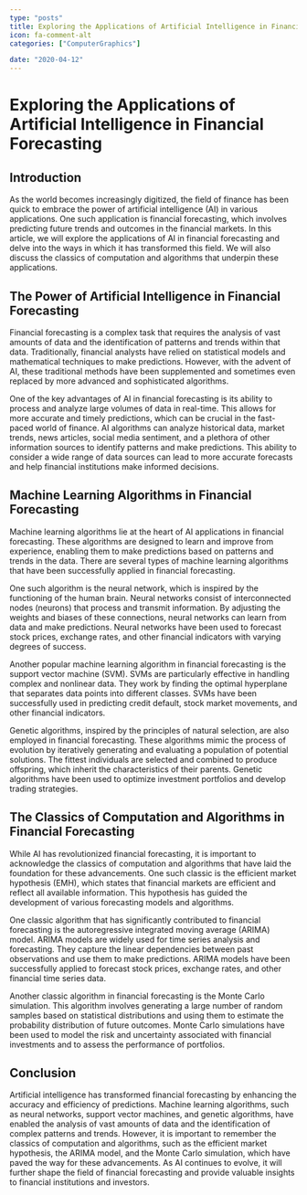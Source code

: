```yaml
---
type: "posts"
title: Exploring the Applications of Artificial Intelligence in Financial Forecasting
icon: fa-comment-alt
categories: ["ComputerGraphics"]

date: "2020-04-12"
---
```




# Exploring the Applications of Artificial Intelligence in Financial Forecasting

## Introduction

As the world becomes increasingly digitized, the field of finance has been quick to embrace the power of artificial intelligence (AI) in various applications. One such application is financial forecasting, which involves predicting future trends and outcomes in the financial markets. In this article, we will explore the applications of AI in financial forecasting and delve into the ways in which it has transformed this field. We will also discuss the classics of computation and algorithms that underpin these applications.

## The Power of Artificial Intelligence in Financial Forecasting

Financial forecasting is a complex task that requires the analysis of vast amounts of data and the identification of patterns and trends within that data. Traditionally, financial analysts have relied on statistical models and mathematical techniques to make predictions. However, with the advent of AI, these traditional methods have been supplemented and sometimes even replaced by more advanced and sophisticated algorithms.

One of the key advantages of AI in financial forecasting is its ability to process and analyze large volumes of data in real-time. This allows for more accurate and timely predictions, which can be crucial in the fast-paced world of finance. AI algorithms can analyze historical data, market trends, news articles, social media sentiment, and a plethora of other information sources to identify patterns and make predictions. This ability to consider a wide range of data sources can lead to more accurate forecasts and help financial institutions make informed decisions.

## Machine Learning Algorithms in Financial Forecasting

Machine learning algorithms lie at the heart of AI applications in financial forecasting. These algorithms are designed to learn and improve from experience, enabling them to make predictions based on patterns and trends in the data. There are several types of machine learning algorithms that have been successfully applied in financial forecasting.

One such algorithm is the neural network, which is inspired by the functioning of the human brain. Neural networks consist of interconnected nodes (neurons) that process and transmit information. By adjusting the weights and biases of these connections, neural networks can learn from data and make predictions. Neural networks have been used to forecast stock prices, exchange rates, and other financial indicators with varying degrees of success.

Another popular machine learning algorithm in financial forecasting is the support vector machine (SVM). SVMs are particularly effective in handling complex and nonlinear data. They work by finding the optimal hyperplane that separates data points into different classes. SVMs have been successfully used in predicting credit default, stock market movements, and other financial indicators.

Genetic algorithms, inspired by the principles of natural selection, are also employed in financial forecasting. These algorithms mimic the process of evolution by iteratively generating and evaluating a population of potential solutions. The fittest individuals are selected and combined to produce offspring, which inherit the characteristics of their parents. Genetic algorithms have been used to optimize investment portfolios and develop trading strategies.

## The Classics of Computation and Algorithms in Financial Forecasting

While AI has revolutionized financial forecasting, it is important to acknowledge the classics of computation and algorithms that have laid the foundation for these advancements. One such classic is the efficient market hypothesis (EMH), which states that financial markets are efficient and reflect all available information. This hypothesis has guided the development of various forecasting models and algorithms.

One classic algorithm that has significantly contributed to financial forecasting is the autoregressive integrated moving average (ARIMA) model. ARIMA models are widely used for time series analysis and forecasting. They capture the linear dependencies between past observations and use them to make predictions. ARIMA models have been successfully applied to forecast stock prices, exchange rates, and other financial time series data.

Another classic algorithm in financial forecasting is the Monte Carlo simulation. This algorithm involves generating a large number of random samples based on statistical distributions and using them to estimate the probability distribution of future outcomes. Monte Carlo simulations have been used to model the risk and uncertainty associated with financial investments and to assess the performance of portfolios.

## Conclusion

Artificial intelligence has transformed financial forecasting by enhancing the accuracy and efficiency of predictions. Machine learning algorithms, such as neural networks, support vector machines, and genetic algorithms, have enabled the analysis of vast amounts of data and the identification of complex patterns and trends. However, it is important to remember the classics of computation and algorithms, such as the efficient market hypothesis, the ARIMA model, and the Monte Carlo simulation, which have paved the way for these advancements. As AI continues to evolve, it will further shape the field of financial forecasting and provide valuable insights to financial institutions and investors.